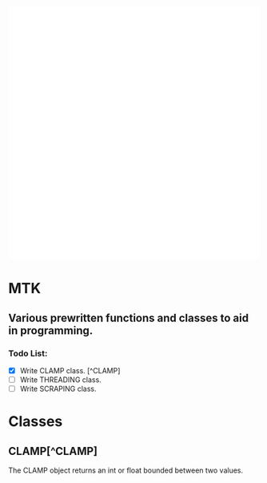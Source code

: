![The logo for Mytoolkit.](imgs/MTK_LOGO.png)

# **MTK**

## Various prewritten functions and classes to aid in programming.


### Todo List:
- [x] Write CLAMP class.
[^CLAMP]
- [ ] Write THREADING class.
- [ ] Write SCRAPING class.

# **Classes**

## CLAMP[^CLAMP] 

The CLAMP object returns an int or float bounded between two values.